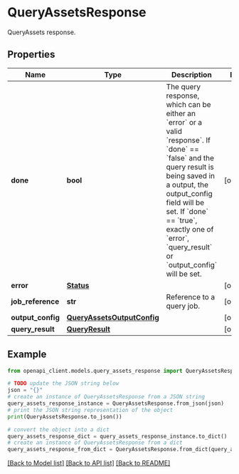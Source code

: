 # QueryAssetsResponse

QueryAssets response.

## Properties

Name | Type | Description | Notes
------------ | ------------- | ------------- | -------------
**done** | **bool** | The query response, which can be either an &#x60;error&#x60; or a valid &#x60;response&#x60;. If &#x60;done&#x60; &#x3D;&#x3D; &#x60;false&#x60; and the query result is being saved in a output, the output_config field will be set. If &#x60;done&#x60; &#x3D;&#x3D; &#x60;true&#x60;, exactly one of &#x60;error&#x60;, &#x60;query_result&#x60; or &#x60;output_config&#x60; will be set. | [optional] 
**error** | [**Status**](Status.md) |  | [optional] 
**job_reference** | **str** | Reference to a query job. | [optional] 
**output_config** | [**QueryAssetsOutputConfig**](QueryAssetsOutputConfig.md) |  | [optional] 
**query_result** | [**QueryResult**](QueryResult.md) |  | [optional] 

## Example

```python
from openapi_client.models.query_assets_response import QueryAssetsResponse

# TODO update the JSON string below
json = "{}"
# create an instance of QueryAssetsResponse from a JSON string
query_assets_response_instance = QueryAssetsResponse.from_json(json)
# print the JSON string representation of the object
print(QueryAssetsResponse.to_json())

# convert the object into a dict
query_assets_response_dict = query_assets_response_instance.to_dict()
# create an instance of QueryAssetsResponse from a dict
query_assets_response_from_dict = QueryAssetsResponse.from_dict(query_assets_response_dict)
```
[[Back to Model list]](../README.md#documentation-for-models) [[Back to API list]](../README.md#documentation-for-api-endpoints) [[Back to README]](../README.md)


